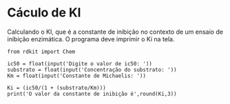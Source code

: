 # Cáculo de KI 

Calculando o KI, que é a constante de inibição no contexto de um ensaio de inibição enzimática. O programa deve imprimir o Ki na tela.

```
from rdkit import Chem

ic50 = float(input('Digite o valor de ic50: '))
substrato = float(input('Concentração do substrato: '))
Km = float(input('Constante de Michaelis: '))

Ki = (ic50/(1 + (substrato/Km)))
print('O valor da constante de inibição é',round(Ki,3))

```
